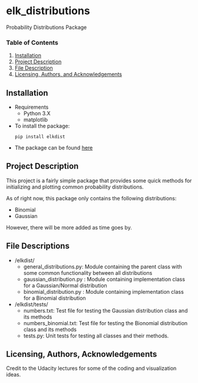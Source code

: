# elk_distributions
Probability Distributions Package

### Table of Contents

1. [Installation](#installation)
2. [Project Description](#Project)
3. [File Description](#files)
5. [Licensing, Authors, and Acknowledgements](#licensing)

## Installation <a name="installation"></a>
- Requirements
  - Python 3.X
  - matplotlib
- To install the package:
  ```
  pip install elkdist
  ```
- The package can be found [here](https://pypi.org/project/elkdist/)

## Project Description<a name="Project"></a>

This project is a fairly simple package that provides some quick
methods for initializing and plotting common probability distributions.

As of right now, this package only contains the following distributions:
- Binomial
- Gaussian
 
However, there will be more added as time goes by.
  

## File Descriptions <a name="files"></a>
- /elkdist/
  - general_distributions.py: Module containing the parent class with some common functionality between all distributions
  - gaussian_distribution.py : Module containing implementation class for a Gaussian/Normal distribution
  - binomial_distribution.py :  Module containing implementation class for a Binomial distribution
- /elkdist/tests/
  - numbers.txt: Test file for testing the Gaussian distribution class and its methods
  - numbers_binomial.txt: Test file for testing the Bionomial distribution class and its methods
  - tests.py: Unit tests for testing all classes and their methods.


## Licensing, Authors, Acknowledgements<a name="licensing"></a>
Credit to the Udacity lectures for some of the coding and visualization ideas.
